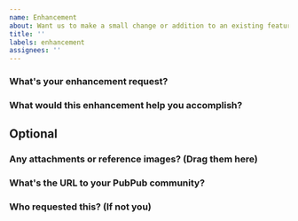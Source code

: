 ```yaml
---
name: Enhancement
about: Want us to make a small change or addition to an existing feature? Ask us here.
title: ''
labels: enhancement
assignees: ''
---
```


<!--
Enhancement requests are requests to make changes to an existing PubPub feature. If you'd like to suggest a new feature, please post in the ideas section of our discussion forum: https://github.com/pubpub/pubpub/discussions.

Before filing your enhancement, please search existing issues to make sure a similar one doesn't already exist. If one does, please leave a comment or reaction in support of the issue rather than creating a new one.

To fill out the request, please leave the below headers in tact, and fill out each section. If a section isn't applicable, leave it blank or write n/a under it. Please do not delete any template sections.
-->

### What's your enhancement request?

### What would this enhancement help you accomplish?

## Optional

### Any attachments or reference images? (Drag them here)

### What's the URL to your PubPub community?

### Who requested this? (If not you)
